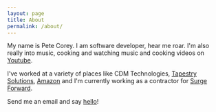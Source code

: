 ```yaml
---
layout: page
title: About
permalink: /about/
---
```


My name is Pete Corey. I am software developer, hear me roar. I'm also really into music, cooking and watching music and cooking videos on [Youtube](http://www.youtube.com/playlist?list=FL-3opJUBM36mPjDRRhJs1PA).

I've worked at a variety of places like CDM Technologies, [Tapestry Solutions](https://www.tapestrysolutions.com/), [Amazon](http://www.amazon.com/) and I'm currently working as a contractor for [Surge Forward](http://www.surgeforward.com/).

Send me an email and say [hello](mailto:hello@1pxsolidtomato.com)!